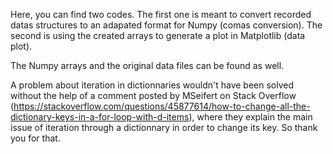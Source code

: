 Here, you can find two codes. The first one is meant to convert recorded datas structures to an adapated format for Numpy (comas conversion). The second is using the created arrays to generate a plot in Matplotlib (data plot).

The Numpy arrays and the original data files can be found as well.

A problem about iteration in dictionnaries wouldn't have been solved without the help of a comment posted by MSeifert on Stack Overflow (https://stackoverflow.com/questions/45877614/how-to-change-all-the-dictionary-keys-in-a-for-loop-with-d-items), where they explain the main issue of iteration through a dictionnary in order to change its key. So thank you for that.

